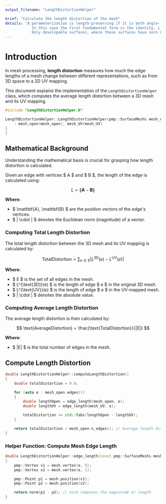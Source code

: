 ```yaml
---
output_filename: "LengthDistortionHelper"

brief: "Calculate the length distortion of the mesh"
details: "A parameterization is length-preserving if it is both angle- and area-preserving.
            In this case the first fundamental form is the identity, i.e., σ1 = σ2 = 1.
            Only developable surfaces, where these surfaces have zero Gaussian curvature everywhere, admit a perfect length-preserving parameterization."
---
```


# Introduction

In mesh processing, **length distortion** measures how much the edge lengths of a mesh change between different representations, such as from 3D space to a 2D UV mapping.

This document explains the implementation of the `LengthDistortionHelper` class, which computes the average length distortion between a 3D mesh and its UV mapping.

```cpp
#include "LengthDistortionHelper.h"

LengthDistortionHelper::LengthDistortionHelper(pmp::SurfaceMesh& mesh_open, pmp::SurfaceMesh& mesh_UV)
    : mesh_open(mesh_open), mesh_UV(mesh_UV)
{
}
```

## Mathematical Background

Understanding the mathematical basis is crucial for grasping how length distortion is calculated.

Given an edge with vertices $ A $ and $ B $, the length of the edge is calculated using:

$$
L = \| \mathbf{A} - \mathbf{B} \|
$$

**Where:**

- $ \mathbf{A}, \mathbf{B} $ are the position vectors of the edge's vertices.
- $ \| \cdot \| $ denotes the Euclidean norm (magnitude) of a vector.

### Computing Total Length Distortion

The total length distortion between the 3D mesh and its UV mapping is calculated by:

$$
\text{TotalDistortion} = \sum_{e \in E} \left| L^{\text{3D}}(e) - L^{\text{UV}}(e) \right|
$$

**Where:**

- $ E $ is the set of all edges in the mesh.
- $ L^{\text{3D}}(e) $ is the length of edge $ e $ in the original 3D mesh.
- $ L^{\text{UV}}(e) $ is the length of edge $ e $ in the UV-mapped mesh.
- $ | \cdot | $ denotes the absolute value.

### Computing Average Length Distortion

The average length distortion is then calculated by:

$$
\text{AverageDistortion} = \frac{\text{TotalDistortion}}{|E|}
$$

**Where:**

- $ |E| $ is the total number of edges in the mesh.

## Compute Length Distortion

```cpp
double LengthDistortionHelper::computeLengthDistortion()
{
    double totalDistortion = 0.0;

    for (auto e : mesh_open.edges())
    {
        double lengthOpen = edge_length(mesh_open, e);
        double lengthUV = edge_length(mesh_UV, e);

        totalDistortion += std::fabs(lengthOpen - lengthUV);
    }

    return totalDistortion / mesh_open.n_edges(); // Average length distortion
}
```

### Helper Function: Compute Mesh Edge Length

```cpp
double LengthDistortionHelper::edge_length(const pmp::SurfaceMesh& mesh, const pmp::Edge& e)
{
    pmp::Vertex v1 = mesh.vertex(e, 0);
    pmp::Vertex v2 = mesh.vertex(e, 1);

    pmp::Point p1 = mesh.position(v1);
    pmp::Point p2 = mesh.position(v2);

    return norm(p1 - p2); // norm computes the magnitude or length
}
```
